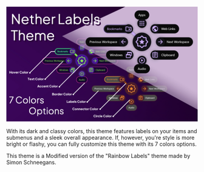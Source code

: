 <!--
SPDX-FileCopyrightText: Elfi Ox <https://github.com/elfi-ox>
SPDX-License-Identifier: CC-BY-4.0
-->

<p align="center">  
  <img src="banner.jpg" />
</p>

With its dark and classy colors, this theme features labels on your items and submenus and a sleek overall appearance. If, however, you're style is more bright or flashy, you can fully customize this theme with its 7 colors options.

This theme is a Modified version of the "Rainbow Labels" theme made by Simon Schneegans.
